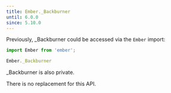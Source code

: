 ```yaml
---
title: Ember._Backburner
until: 6.0.0
since: 5.10.0
---
```



Previously, _Backburner could be accessed via the `Ember` import:
```js
import Ember from 'ember';

Ember._Backburner
```
_Backburner is also private.

There is no replacement for this API.
